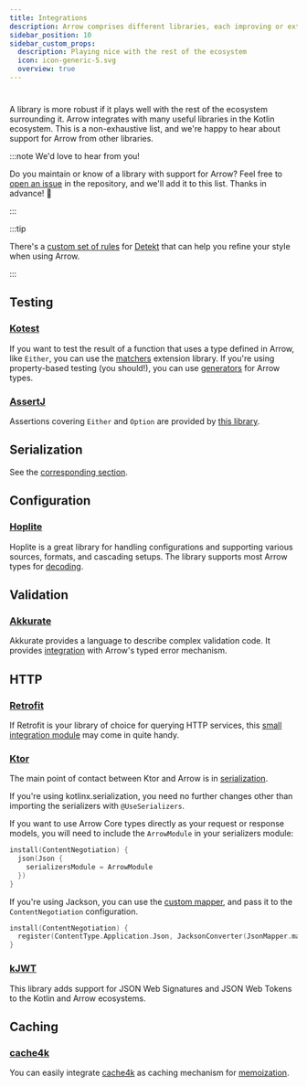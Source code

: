 ```yaml
---
title: Integrations
description: Arrow comprises different libraries, each improving or extending one commonly-used library in the Kotlin ecosystem or a particular Kotlin language feature.
sidebar_position: 10
sidebar_custom_props:
  description: Playing nice with the rest of the ecosystem
  icon: icon-generic-5.svg
  overview: true
---
```


# <decorated-text icon={frontMatter.sidebar_custom_props.icon} title={frontMatter.title} />

A library is more robust if it plays well with the rest of the ecosystem 
surrounding it. Arrow integrates with many useful libraries in the Kotlin
ecosystem. This is a non-exhaustive list, and we're happy to hear about support for
Arrow from other libraries.

:::note We'd love to hear from you!

Do you maintain or know of a library with support for Arrow? Feel free to 
[open an issue](https://github.com/arrow-kt/arrow/issues) in the repository, and we'll add it to this list. Thanks in advance! 🤩

:::

:::tip

There's a [custom set of rules](https://github.com/woltapp/arrow-detekt-rules)
for [Detekt](https://detekt.dev/) that can help you refine your style when
using Arrow.

:::

## Testing

### [Kotest](https://kotest.io/)

If you want to test the result of a function that uses a type defined in Arrow,
like `Either`, you can use the [matchers](https://kotest.io/docs/assertions/arrow.html)
extension library. If you're using property-based testing (you should!), you can
use [generators](https://kotest.io/docs/proptest/property-test-generators-arrow.html)
for Arrow types.

### [AssertJ](https://assertj.github.io/doc/)

Assertions covering `Either` and `Option` are provided by
[this library](https://github.com/rcardin/assertj-arrow-core).

## Serialization

See the [corresponding section](../quickstart/serialization).

## Configuration

### [Hoplite](https://github.com/sksamuel/hoplite)

Hoplite is a great library for handling configurations and supporting various sources, formats, and cascading setups. The library supports most
Arrow types for [decoding](https://github.com/sksamuel/hoplite#decoders).

## Validation

### [Akkurate](https://akkurate.dev/)

Akkurate provides a language to describe complex validation code. It provides [integration](https://akkurate.dev/docs/arrow-integration.html) with Arrow's typed error mechanism.

## HTTP

### [Retrofit](https://square.github.io/retrofit/)

If Retrofit is your library of choice for querying HTTP services, this
[small integration module](https://github.com/arrow-kt/arrow/tree/main/arrow-libs/core/arrow-core-retrofit)
may come in quite handy.

### [Ktor](https://ktor.io/)

The main point of contact between Ktor and Arrow is in
[serialization](../quickstart/serialization).

If you're using kotlinx.serialization, you need no further changes other than
importing the serializers with `@UseSerializers`.

If you want to use Arrow Core types directly as your request or response models, you will need to include the `ArrowModule` in your serializers module:

```kotlin
install(ContentNegotiation) {
  json(Json {
    serializersModule = ArrowModule
  })
}
```

If you're using Jackson, you can use the
[custom mapper](https://github.com/arrow-kt/arrow-integrations#ktor),
and pass it to the `ContentNegotiation` configuration.

```kotlin
install(ContentNegotiation) {
  register(ContentType.Application.Json, JacksonConverter(JsonMapper.mapper))
}
```

### [kJWT](https://github.com/nefilim/kJWT)

This library adds support for JSON Web Signatures and JSON Web Tokens
to the Kotlin and Arrow ecosystems.

## Caching

### [cache4k](https://reactivecircus.github.io/cache4k/)

You can easily integrate [cache4k](https://reactivecircus.github.io/cache4k/)
as caching mechanism for [memoization](../collections-functions/recursive/#memoization-takes-memory).
